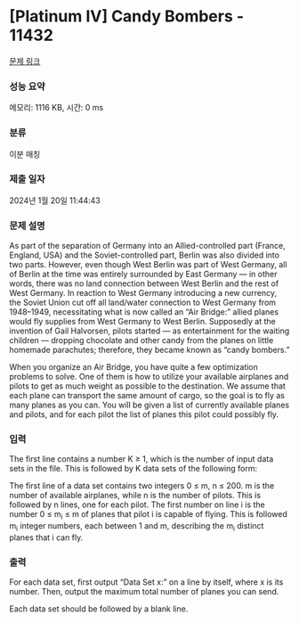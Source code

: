 # [Platinum IV] Candy Bombers - 11432 

[문제 링크](https://www.acmicpc.net/problem/11432) 

### 성능 요약

메모리: 1116 KB, 시간: 0 ms

### 분류

이분 매칭

### 제출 일자

2024년 1월 20일 11:44:43

### 문제 설명

<p>As part of the separation of Germany into an Allied-controlled part (France, England, USA) and the Soviet-controlled part, Berlin was also divided into two parts. However, even though West Berlin was part of West Germany, all of Berlin at the time was entirely surrounded by East Germany — in other words, there was no land connection between West Berlin and the rest of West Germany. In reaction to West Germany introducing a new currency, the Soviet Union cut off all land/water connection to West Germany from 1948–1949, necessitating what is now called an “Air Bridge:” allied planes would fly supplies from West Germany to West Berlin. Supposedly at the invention of Gail Halvorsen, pilots started — as entertainment for the waiting children — dropping chocolate and other candy from the planes on little homemade parachutes; therefore, they became known as “candy bombers.”</p>

<p>When you organize an Air Bridge, you have quite a few optimization problems to solve. One of them is how to utilize your available airplanes and pilots to get as much weight as possible to the destination. We assume that each plane can transport the same amount of cargo, so the goal is to fly as many planes as you can. You will be given a list of currently available planes and pilots, and for each pilot the list of planes this pilot could possibly fly.</p>

### 입력 

 <p>The first line contains a number K ≥ 1, which is the number of input data sets in the file. This is followed by K data sets of the following form:</p>

<p>The first line of a data set contains two integers 0 ≤ m, n ≤ 200. m is the number of available airplanes, while n is the number of pilots. This is followed by n lines, one for each pilot. The first number on line i is the number 0 ≤ m<sub>i</sub> ≤ m of planes that pilot i is capable of flying. This is followed m<sub>i</sub> integer numbers, each between 1 and m, describing the m<sub>i</sub> distinct planes that i can fly.</p>

### 출력 

 <p>For each data set, first output “Data Set x:” on a line by itself, where x is its number. Then, output the maximum total number of planes you can send.</p>

<p>Each data set should be followed by a blank line.</p>

